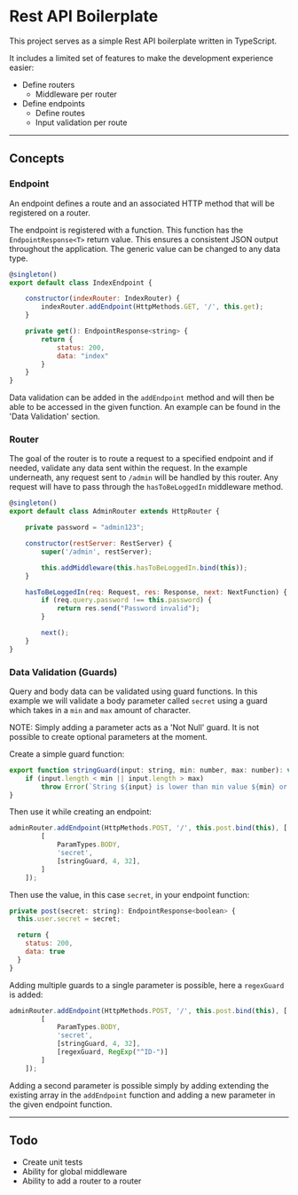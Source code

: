 # Rest API Boilerplate

This project serves as a simple Rest API boilerplate written in TypeScript. 

It includes a limited set of features to make the development experience easier:

- Define routers
  - Middleware per router
- Define endpoints
  - Define routes
  - Input validation per route

------------------

## Concepts

### Endpoint

An endpoint defines a route and an associated HTTP method that will be registered on a router.

The endpoint is registered with a function. This function has the `EndpointResponse<T>` return value. 
This ensures a consistent JSON output throughout the application. The generic value can be changed to any data type.

```javascript
@singleton()
export default class IndexEndpoint {

    constructor(indexRouter: IndexRouter) {
        indexRouter.addEndpoint(HttpMethods.GET, '/', this.get);
    }

    private get(): EndpointResponse<string> {
        return {
            status: 200,
            data: "index"
        }
    }
}
```

Data validation can be added in the `addEndpoint` method and will then be able to be accessed in the given function. An example can be found in the 'Data Validation' section.


### Router
The goal of the router is to route a request to a specified endpoint and if needed, validate any data sent within the request.
In the example underneath, any request sent to `/admin` will be handled by this router. Any request will have to pass through the `hasToBeLoggedIn` middleware method.

```javascript
@singleton()
export default class AdminRouter extends HttpRouter {

    private password = "admin123";

    constructor(restServer: RestServer) {
        super('/admin', restServer);

        this.addMiddleware(this.hasToBeLoggedIn.bind(this));
    }

    hasToBeLoggedIn(req: Request, res: Response, next: NextFunction) {
        if (req.query.password !== this.password) {
            return res.send("Password invalid");
        }

        next();
    }
}
```
### Data Validation (Guards)

Query and body data can be validated using guard functions. 
In this example we will validate a body parameter called `secret` using a guard which takes in a `min` and `max` amount of character.

NOTE: Simply adding a parameter acts as a 'Not Null' guard. It is not possible to create optional parameters at the moment.

Create a simple guard function:

```javascript
export function stringGuard(input: string, min: number, max: number): void {
    if (input.length < min || input.length > max)
        throw Error(`String ${input} is lower than min value ${min} or exceeds max value ${max}`);
}
```

Then use it while creating an endpoint:

```javascript
adminRouter.addEndpoint(HttpMethods.POST, '/', this.post.bind(this), [
        [
            ParamTypes.BODY, 
            'secret',
            [stringGuard, 4, 32],
        ]
    ]);
```

Then use the value, in this case `secret`, in your endpoint function:

```javascript
private post(secret: string): EndpointResponse<boolean> {
  this.user.secret = secret;

  return {
    status: 200,
    data: true
  }
}
```

Adding multiple guards to a single parameter is possible, here a `regexGuard` is added:

```javascript
adminRouter.addEndpoint(HttpMethods.POST, '/', this.post.bind(this), [
        [
            ParamTypes.BODY,
            'secret',
            [stringGuard, 4, 32],
            [regexGuard, RegExp("^ID-")]
        ]
    ]);
```

Adding a second parameter is possible simply by adding extending the existing array in the `addEndpoint` function and adding a new parameter in the given endpoint function.

---------------

## Todo

- Create unit tests
- Ability for global middleware
- Ability to add a router to a router
